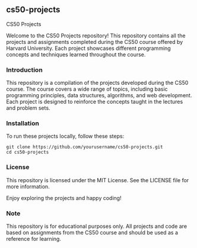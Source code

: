 ## cs50-projects
 CS50 Projects

Welcome to the CS50 Projects repository! This repository contains all the projects and assignments completed during the CS50 course offered by Harvard University. Each project showcases different programming concepts and techniques learned throughout the course.

### Introduction

This repository is a compilation of the projects developed during the CS50 course. The course covers a wide range of topics, including basic programming principles, data structures, algorithms, and web development. Each project is designed to reinforce the concepts taught in the lectures and problem sets.

### Installation

To run these projects locally, follow these steps:

    
    git clone https://github.com/yourusername/cs50-projects.git
    cd cs50-projects

### License

This repository is licensed under the MIT License. See the LICENSE file for more information.

Enjoy exploring the projects and happy coding!

### Note
This repository is for educational purposes only. All projects and code are based on assignments from the CS50 course and should be used as a reference for learning.